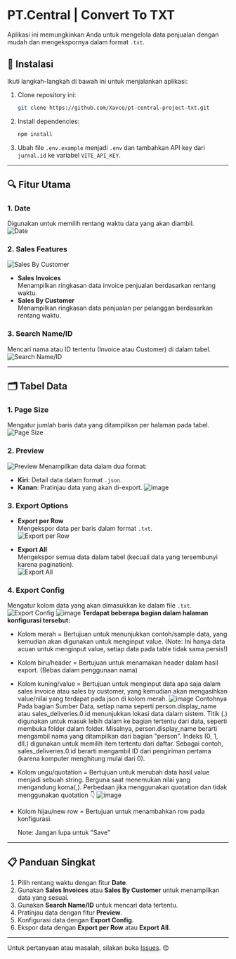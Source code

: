 # PT.Central | Convert To TXT

Aplikasi ini memungkinkan Anda untuk mengelola data penjualan dengan mudah dan mengekspornya dalam format `.txt`.

## 🚀 Instalasi

Ikuti langkah-langkah di bawah ini untuk menjalankan aplikasi:

1. Clone repository ini:
    ```bash
    git clone https://github.com/Xavce/pt-central-project-txt.git
    ```

2. Install dependencies:
    ```bash
    npm install
    ```

3. Ubah file `.env.example` menjadi `.env` dan tambahkan API key dari `jurnal.id` ke variabel `VITE_API_KEY`.

---

## 🔍 Fitur Utama

### 1. **Date**
Digunakan untuk memilih rentang waktu data yang akan diambil.  
![Date](https://github.com/user-attachments/assets/23280af7-4b18-4f6b-990f-7645e3902365)

### 2. **Sales Features**
  ![Sales By Customer](https://github.com/user-attachments/assets/fbd09553-2ab8-4898-b638-23caf62875f4)

- **Sales Invoices**  
  Menampilkan ringkasan data invoice penjualan berdasarkan rentang waktu.    
- **Sales By Customer**  
  Menampilkan ringkasan data penjualan per pelanggan berdasarkan rentang waktu.  

### 3. **Search Name/ID**
Mencari nama atau ID tertentu (Invoice atau Customer) di dalam tabel.  
![Search Name/ID](https://github.com/user-attachments/assets/c9f06c9b-e578-4e90-9dab-1e13a82c8ec1)

---

## 🗂️ Tabel Data

### 1. **Page Size**
Mengatur jumlah baris data yang ditampilkan per halaman pada tabel.  
![Page Size](https://github.com/user-attachments/assets/ee6165e8-7548-4e4b-bc15-0ac371970132)

### 2. **Preview**
![Preview](https://github.com/user-attachments/assets/68732d56-b77c-4beb-8c2c-ab11a97dd2c1)
Menampilkan data dalam dua format:  
- **Kiri**: Detail data dalam format `.json`.  
- **Kanan**: Pratinjau data yang akan di-export.
![image](https://github.com/user-attachments/assets/079aa0d3-70e8-4402-9541-abd772eff992)

### 3. **Export Options**
- **Export per Row**  
  Mengekspor data per baris dalam format `.txt`.  
  ![Export per Row](https://github.com/user-attachments/assets/e16d8064-d64d-42e3-a576-0e6191667744)
  
- **Export All**  
  Mengekspor semua data dalam tabel (kecuali data yang tersembunyi karena pagination).  
  ![Export All](https://github.com/user-attachments/assets/7c6e3a4f-ff33-4c9d-bbd5-4f568511c979)

### 4. **Export Config**
Mengatur kolom data yang akan dimasukkan ke dalam file `.txt`.  
![Export Config](https://github.com/user-attachments/assets/ae011219-e3b6-4f83-8298-97e97d6d0942)
![image](https://github.com/user-attachments/assets/84831dc5-2b8e-4086-8105-b0f3317c0ee6)
**Terdapat beberapa bagian dalam halaman konfigurasi tersebut:**
- Kolom merah = Bertujuan untuk menunjukkan contoh/sample data, yang kemudian akan digunakan untuk menginput value. (Note: Ini hanya data acuan untuk menginput value, setiap data pada table tidak sama persis!)
- Kolom biru/header = Bertujuan untuk menamakan header dalam hasil export. (Bebas dalam penggunaan nama)
- Kolom kuning/value = Bertujuan untuk menginput data apa saja dalam sales invoice atau sales by customer, yang kemudian akan mengasihkan value/nilai yang terdapat pada json di kolom merah.
  ![image](https://github.com/user-attachments/assets/dca55335-8dee-4315-afaa-752df3ed346f)
  Contohnya Pada bagian Sumber Data, setiap nama seperti person.display_name atau sales_deliveries.0.id menunjukkan lokasi data dalam sistem. Titik (.) digunakan untuk masuk lebih dalam ke bagian tertentu dari data, seperti membuka folder dalam folder. Misalnya, person.display_name berarti mengambil nama yang ditampilkan dari bagian "person".
Indeks (0, 1, dll.) digunakan untuk memilih item tertentu dari daftar. Sebagai contoh, sales_deliveries.0.id berarti mengambil ID dari pengiriman pertama (karena komputer menghitung mulai dari 0).
- Kolom ungu/quotation = Bertujuan untuk merubah data hasil value menjadi sebuah string. Berguna saat menemukan nilai yang mengandung koma(,). 
  Perbedaan jika menggunakan quotation dan tidak menggunakan quotation 👇
  ![image](https://github.com/user-attachments/assets/a3ffcdb8-f420-49fd-8ad7-078c394a1c59)
- Kolom hijau/new row = Bertujuan untuk menambahkan row pada konfigurasi.

  Note: Jangan lupa untuk "Save"
---

## 📋 Panduan Singkat

1. Pilih rentang waktu dengan fitur **Date**.
2. Gunakan **Sales Invoices** atau **Sales By Customer** untuk menampilkan data yang sesuai.
3. Gunakan **Search Name/ID** untuk mencari data tertentu.
4. Pratinjau data dengan fitur **Preview**.
5. Konfigurasi data dengan **Export Config**.
6. Ekspor data dengan **Export per Row** atau **Export All**.

---

Untuk pertanyaan atau masalah, silakan buka [Issues](https://github.com/Xavce/pt-central-project-txt/issues). 😊

